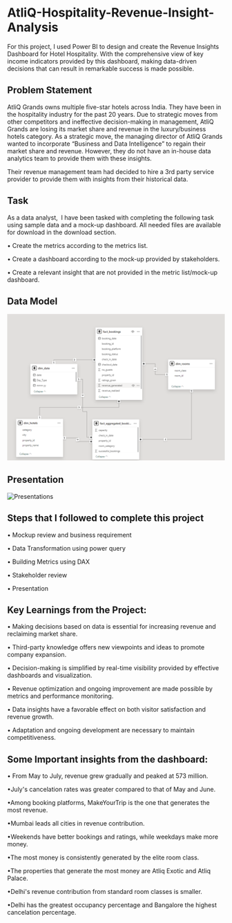 # AtliQ-Hospitality-Revenue-Insight-Analysis
For this project, I used Power BI to design and create the Revenue Insights Dashboard for Hotel Hospitality. With the comprehensive view of key income indicators provided by this dashboard, making data-driven decisions that can result in remarkable success is made possible.

## Problem Statement
AtliQ Grands owns multiple five-star hotels across India. They have been in the hospitality industry for the past 20 years. Due to strategic moves from other competitors and ineffective decision-making in management, AtliQ Grands are losing its market share and revenue in the luxury/business hotels category. As a strategic move, the managing director of AtliQ Grands wanted to incorporate “Business and Data Intelligence” to regain their market share and revenue. However, they do not have an in-house data analytics team to provide them with these insights.

Their revenue management team had decided to hire a 3rd party service provider to provide them with insights from their historical data.

## Task
As a data analyst,  I have been tasked with completing the following task using sample data and a mock-up dashboard. All needed files are available for download in the download section.

•	Create the metrics according to the metrics list. 

•	Create a dashboard according to the mock-up provided by stakeholders.

•	Create a relevant insight that are not provided in the metric list/mock-up dashboard.


## Data Model
![Data Model](https://github.com/ShivamRajput22/AtliQ-Hospitality_Revenue_Insight/blob/main/Data%20Model.png)

## Presentation
![Presentations](https://github.com/harshmehta01/Hotel-Hospital-Analysis/assets/97782632/50334b3f-47a8-472f-af97-4873c8d75cbe)


## Steps that I followed to complete this project
 
 • Mockup review and business requirement

 • Data Transformation using power query

 • Building Metrics using DAX

 • Stakeholder review

 • Presentation



## Key Learnings from the Project:

• Making decisions based on data is essential for increasing revenue and reclaiming market share.

• Third-party knowledge offers new viewpoints and ideas to promote company expansion.

• Decision-making is simplified by real-time visibility provided by effective dashboards and visualization.

• Revenue optimization and ongoing improvement are made possible by metrics and performance monitoring.

• Data insights have a favorable effect on both visitor satisfaction and revenue growth.

• Adaptation and ongoing development are necessary to maintain competitiveness.


## Some Important insights from the dashboard:

•	From May to July, revenue grew gradually and peaked at 573 million.

•July's cancelation rates was greater compared to that of May and June. 

•Among booking platforms, MakeYourTrip is the one that generates the most revenue.

•Mumbai leads all cities in revenue contribution.

•Weekends have better bookings and ratings, while weekdays make more money.

•The most money is consistently generated by the elite room class.

•The properties that generate the most money are Atliq Exotic and Atliq Palace.

•Delhi's revenue contribution from standard room classes is smaller.

•Delhi has the greatest occupancy percentage and Bangalore the highest cancelation percentage.




